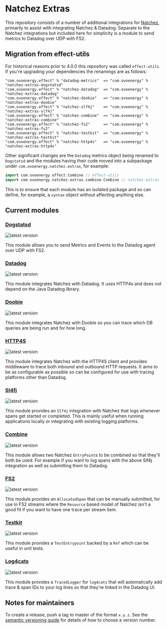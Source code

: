 # Natchez Extras

This repository consists of a number of additional integrations for [Natchez](https://github.com/tpolecat/natchez),
primarily to assist with integrating Natchez & Datadog. Separate to the Natchez integrations but included here for simplicity
is a module to send metrics to Datadog over UDP with FS2.

## Migration from effect-utils

For historical reasons prior to 4.0.0 this repository was called `effect-utils`.
If you're upgrading your dependencies the renamings are as follows:

```
"com.ovoenergy.effect" % "datadog-metrics"  => "com.ovoenergy" % "natchez-extras-dogstatsd"
"com.ovoenergy.effect" % "natchez-datadog"  => "com.ovoenergy" % "natchez-extras-datadog"
"com.ovoenergy.effect" % "natchez-doobie"   => "com.ovoenergy" % "natchez-extras-doobie"
"com.ovoenergy.effect" % "natchez-slf4j"    => "com.ovoenergy" % "natchez-extras-slf4j"
"com.ovoenergy.effect" % "natchez-combine"  => "com.ovoenergy" % "natchez-extras-combine"
"com.ovoenergy.effect" % "natchez-fs2"      => "com.ovoenergy" % "natchez-extras-fs2"
"com.ovoenergy.effect" % "natchez-testkit"  => "com.ovoenergy" % "natchez-extras-testkit"
"com.ovoenergy.effect" % "natchez-http4s"   => "com.ovoenergy" % "natchez-extras-http4s"
```

Other significant changes are the `Datadog` metrics object being renamed to `Dogstatsd` and the
modules having their code moved into a subpackage under `com.ovoenergy.natchez.extras`, for example:

```scala
import com.ovoenergy.effect.Combine // effect-utils
import com.ovoenergy.natchez.extras.combine.Combine // natchez-extras
```

This is to ensure that each module has an isolated package and so can
define, for example, a `syntax` object without affecting anything else.

## Current modules

### [Dogstatsd](https://ovotech.github.io/natchez-extras/docs/)
![latest version](https://index.scala-lang.org/ovotech/natchez-extras/natchez-extras-dogstatsd/latest.svg)

This module allows you to send Metrics and Events to the Datadog agent over UDP with FS2.

### [Datadog](https://ovotech.github.io/natchez-extras/docs/natchez-datadog.html)
![latest version](https://index.scala-lang.org/ovotech/natchez-extras/natchez-extras-datadog/latest.svg)

This module integrates Natchez with Datadog. It uses HTTP4s and does not depend on the Java Datadog library.

### [Doobie](https://ovotech.github.io/natchez-extras/docs/natchez-doobie.html)
![latest version](https://index.scala-lang.org/ovotech/natchez-extras/natchez-extras-doobie/latest.svg)

This module integrates Natchez with Doobie so you can trace which DB queries are being run and for how long.

### [HTTP4S](https://ovotech.github.io/natchez-extras/docs/natchez-http4s.html)
![latest version](https://index.scala-lang.org/ovotech/natchez-extras/natchez-extras-http4s/latest.svg)


This module integrates Natchez with the HTTP4S client and provides middleware to trace both inbound and outbound HTTP requests.
It aims to be as configurable as possible so can be configured for use with tracing platforms other than Datadog.

### [Sl4fj](https://ovotech.github.io/natchez-extras/docs/natchez-slf4j.html)
![latest version](https://index.scala-lang.org/ovotech/natchez-extras/natchez-extras-slf4j/latest.svg)

This module provides an `Slf4j` integration with Natchez that logs whenever spans get started or completed.
This is mainly useful when running applications locally or integrating with existing logging platforms.

### [Combine](https://ovotech.github.io/natchez-extras/docs/natchez-combine.html)
![latest version](https://index.scala-lang.org/ovotech/natchez-extras/natchez-extras-combine/latest.svg)

This module allows two Natchez `EntryPoint`s to be combined so that they'll both be used. For example
if you want to log spans with the above Slf4j integration as well as submitting them to Datadog.

### [FS2](https://ovotech.github.io/natchez-extras/docs/natchez-fs2.html)
![latest version](https://index.scala-lang.org/ovotech/natchez-extras/natchez-extras-fs2/latest.svg)

This module provides an `AllocatedSpan` that can be manually submitted, for use in FS2 streams
where the `Resource` based model of Natchez isn't a good fit if you want to have one trace per stream item.

### [Testkit](https://ovotech.github.io/natchez-extras/docs/natchez-testkit.html)
![latest version](https://index.scala-lang.org/ovotech/natchez-extras/natchez-extras-testkit/latest.svg)

This module provides a `TestEntrypoint` backed by a `Ref` which can be useful in unit tests.

### [Log4cats](https://ovotech.github.io/natchez-extras/docs/natchez-log4cats.html)
![latest version](https://index.scala-lang.org/ovotech/natchez-extras/natchez-extras-log4cats/latest.svg)

This module provides a `TracedLogger` for `log4cats` that will automatically add trace & span IDs
to your log lines so that they're linked in the Datadog UI.

## Notes for maintainers

To create a release, push a tag to master of the format `x.y.z`. See the [semantic versioning guide](https://semver.org/)
for details of how to choose a version number.
